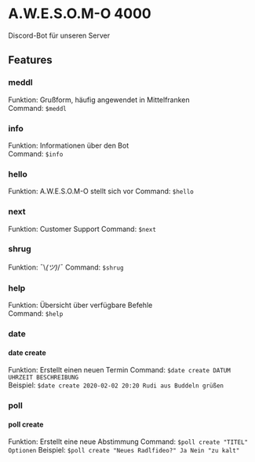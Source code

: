 # A.W.E.S.O.M-O 4000

Discord-Bot für unseren Server

## Features

### meddl

Funktion: Grußform, häufig angewendet in Mittelfranken  
Command: `$meddl`

### info

Funktion: Informationen über den Bot  
Command: `$info`

### hello

Funktion: A.W.E.S.O.M-O stellt sich vor
Command: `$hello`

### next

Funktion: Customer Support
Command: `$next`

### shrug

Funktion: ¯\\_(ツ)_/¯
Command: `$shrug`

### help

Funktion: Übersicht über verfügbare Befehle  
Command: `$help`

### date

#### date create

Funktion: Erstellt einen neuen Termin
Command: `$date create DATUM UHRZEIT BESCHREIBUNG`  
Beispiel: `$date create 2020-02-02 20:20 Rudi aus Buddeln grüßen`

### poll

#### poll create

Funktion: Erstellt eine neue Abstimmung
Command: `$poll create "TITEL" Optionen`
Beispiel: `$poll create "Neues Radlfideo?" Ja Nein "zu kalt"`
